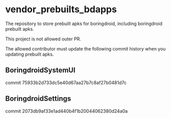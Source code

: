 # vendor_prebuilts_bdapps

The repository to store prebuilt apks for boringdroid, including boringdroid prebuilt apks.

This project is not allowed outer PR.

The allowed contributor must update the following commit history when you updating prebuilt apks.

## BoringdroidSystemUI

commit 75933b2d733dc5e40d67aa27b7c8af27b0481d7c

## BoringdroidSettings

commit 2073db9af33e1ad440b4f1b20044062380d24a0a
